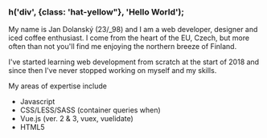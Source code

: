 ### h('div', {class: 'hat-yellow"}, 'Hello World');

My name is Jan Dolanský (23/_98) and I am a web developer, designer and iced coffee enthusiast.
I come from the heart of the EU, Czech, but more often than not you'll find me enjoying the northern breeze of Finland.

I've started learning web development from scratch at the start of 2018 and since then I've never 
stopped working on myself and my skills.

My areas of expertise include
- Javascript
- CSS/LESS/SASS (container queries when)
- Vue.js (ver. 2 & 3, vuex, vuelidate)
- HTML5
